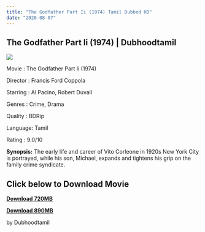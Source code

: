 ```yaml
---
title: "The Godfather Part Ii (1974) Tamil Dubbed HD"
date: "2020-08-07"
---
```


## **The Godfather Part Ii (1974) | Dubhoodtamil**

[![](https://1.bp.blogspot.com/-Y_IkJ7W2Rfc/XyrHc3fI3yI/AAAAAAAAA_s/hPxV9icvDOkbbTFL10ixGn4NBDN6JlcnQCLcBGAsYHQ/w425-h616/images{7c91919003b18fbfe18f8d0a8715b92cf9e57c9a8b9d318e5deae4019927ce00}2B{7c91919003b18fbfe18f8d0a8715b92cf9e57c9a8b9d318e5deae4019927ce00}252821{7c91919003b18fbfe18f8d0a8715b92cf9e57c9a8b9d318e5deae4019927ce00}2529.jpeg)](https://1.bp.blogspot.com/-Y_IkJ7W2Rfc/XyrHc3fI3yI/AAAAAAAAA_s/hPxV9icvDOkbbTFL10ixGn4NBDN6JlcnQCLcBGAsYHQ/s493/images{7c91919003b18fbfe18f8d0a8715b92cf9e57c9a8b9d318e5deae4019927ce00}2B{7c91919003b18fbfe18f8d0a8715b92cf9e57c9a8b9d318e5deae4019927ce00}252821{7c91919003b18fbfe18f8d0a8715b92cf9e57c9a8b9d318e5deae4019927ce00}2529.jpeg)

Movie : The Godfather Part Ii (1974)

Director : Francis Ford Coppola 

Starring : Al Pacino, Robert Duvall

Genres : Crime, Drama

Quality : BDRip 

Language: Tamil

Rating : 9.0/10 

**Synopsis:** The early life and career of Vito Corleone in 1920s New York City is portrayed, while his son, Michael, expands and tightens his grip on the family crime syndicate.

## **Click below to Download Movie**

**[Download 720MB](https://oncehelp.com/god-717mb)**

**[Download 890MB](https://oncehelp.com/god-887)**

by Dubhoodtamil
